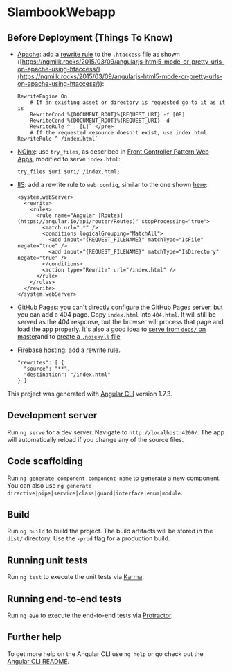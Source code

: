 # SlambookWebapp

## Before Deployment (Things To Know)

*   [Apache](https://httpd.apache.org/): add a [rewrite rule](http://httpd.apache.org/docs/current/mod/mod_rewrite.html) to the `.htaccess` file as shown ([https://ngmilk.rocks/2015/03/09/angularjs-html5-mode-or-pretty-urls-on-apache-using-htaccess/](https://ngmilk.rocks/2015/03/09/angularjs-html5-mode-or-pretty-urls-on-apache-using-htaccess/)):

    ```
    RewriteEngine On
        # If an existing asset or directory is requested go to it as it is
        RewriteCond %{DOCUMENT_ROOT}%{REQUEST_URI} -f [OR]
        RewriteCond %{DOCUMENT_ROOT}%{REQUEST_URI} -d
        RewriteRule ^ - [L]` </pre>
        # If the requested resource doesn't exist, use index.html RewriteRule ^ /index.html`
    ```

*   [NGinx](http://nginx.org/): use `try_files`, as described in [Front Controller Pattern Web Apps](https://www.nginx.com/resources/wiki/start/topics/tutorials/config_pitfalls/#front-controller-pattern-web-apps), modified to serve `index.html`:

    ```try_files $uri $uri/ /index.html;```

*   [IIS](https://www.iis.net/): add a rewrite rule to `web.config`, similar to the one shown [here](http://stackoverflow.com/a/26152011/2116927):

    ```
    <system.webServer>
      <rewrite>
        <rules>
          <rule name="Angular [Routes](https://angular.io/api/router/Routes)" stopProcessing="true">
            <match url=".*" />
            <conditions logicalGrouping="MatchAll">
              <add input="{REQUEST_FILENAME}" matchType="IsFile" negate="true" />
              <add input="{REQUEST_FILENAME}" matchType="IsDirectory" negate="true" />
            </conditions>
            <action type="Rewrite" url="/index.html" />
          </rule>
        </rules>
      </rewrite>
    </system.webServer>
    ```

*   [GitHub Pages](https://pages.github.com/): you can't [directly configure](https://github.com/isaacs/github/issues/408) the GitHub Pages server, but you can add a 404 page. Copy `index.html` into `404.html`. It will still be served as the 404 response, but the browser will process that page and load the app properly. It's also a good idea to [serve from `docs/` on master](https://help.github.com/articles/configuring-a-publishing-source-for-github-pages/#publishing-your-github-pages-site-from-a-docs-folder-on-your-master-branch)and to [create a `.nojekyll` file](https://www.bennadel.com/blog/3181-including-node-modules-and-vendors-folders-in-your-github-pages-site.htm)

*   [Firebase hosting](https://firebase.google.com/docs/hosting/): add a [rewrite rule](https://firebase.google.com/docs/hosting/url-redirects-rewrites#section-rewrites).

    ```
    "rewrites": [ {
      "source": "**",
      "destination": "/index.html"
    } ]
    ```
    
This project was generated with [Angular CLI](https://github.com/angular/angular-cli) version 1.7.3.

## Development server

Run `ng serve` for a dev server. Navigate to `http://localhost:4200/`. The app will automatically reload if you change any of the source files.

## Code scaffolding

Run `ng generate component component-name` to generate a new component. You can also use `ng generate directive|pipe|service|class|guard|interface|enum|module`.

## Build

Run `ng build` to build the project. The build artifacts will be stored in the `dist/` directory. Use the `-prod` flag for a production build.

## Running unit tests

Run `ng test` to execute the unit tests via [Karma](https://karma-runner.github.io).

## Running end-to-end tests

Run `ng e2e` to execute the end-to-end tests via [Protractor](http://www.protractortest.org/).

## Further help

To get more help on the Angular CLI use `ng help` or go check out the [Angular CLI README](https://github.com/angular/angular-cli/blob/master/README.md).

